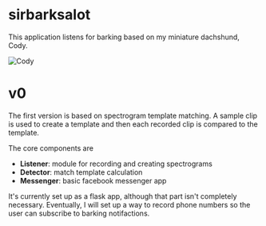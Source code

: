 # sirbarksalot

This application listens for barking based on my miniature dachshund, Cody.

![Cody](cody.jpg)


# v0
The first version is based on spectrogram template matching. A sample
clip is used to create a template and then each recorded clip is compared
to the template.

The core components are

* __Listener__: module for recording and creating spectrograms
* __Detector__: match template calculation
* __Messenger__: basic facebook messenger app

It's currently set up as a flask app, although that part isn't completely
necessary. Eventually, I will set up a way to record phone numbers so the
user can subscribe to barking notifactions.
